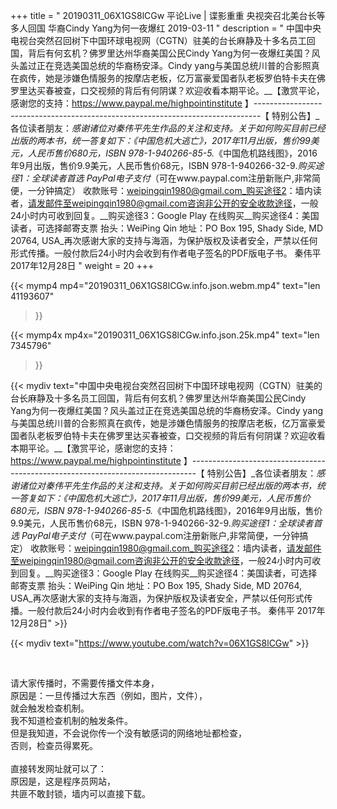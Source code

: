 +++
title = " 20190311_06X1GS8lCGw 平论Live |  谍影重重 央视突召北美台长等多人回国 华裔Cindy Yang为何一夜爆红 2019-03-11 "
description = " 中国中央电视台突然召回树下中国环球电视网（CGTN）驻美的台长麻静及十多名员工回国，背后有何玄机？佛罗里达州华裔美国公民Cindy Yang为何一夜爆红美国？风头盖过正在竞选美国总统的华裔杨安泽。Cindy yang与美国总统川普的合影照真在疯传，她是涉嫌色情服务的按摩店老板，亿万富豪爱国者队老板罗伯特卡夫在佛罗里达买春被查，口交视频的背后有何阴谋？欢迎收看本期平论。__【激赏平论，感谢您的支持：https://www.paypal.me/highpointinstitute 】_-------------------------------------------------------------------------------_【 特别公告】_各位读者朋友：_感谢诸位对秦伟平先生作品的关注和支持。_关于如何购买目前已经出版的两本书，统一答复如下：_《中国危机大逃亡》，2017年11月出版，售价99美元，人民币售价680元，ISBN 978-1-940266-85-5._《中国危机路线图》，2016年9月出版，售价9.9美元，人民币售价68元，ISBN 978-1-940266-32-9._购买途径1：全球读者首选 PayPal电子支付_（可在www.paypal.com注册新账户,非常简便，一分钟搞定）     收款账号：weipingqin1980@gmail.com_购买途径2：墙内读者，请发邮件至weipingqin1980@gmail.com咨询非公开的安全收款途径，一般24小时内可收到回复。__购买途径3：Google Play 在线购买__购买途径4：美国读者，可选择邮寄支票     抬头：WeiPing Qin     地址：PO Box 195, Shady Side, MD 20764, USA_再次感谢大家的支持与海涵，为保护版权及读者安全，严禁以任何形式传播。一般付款后24小时内会收到有作者电子签名的PDF版电子书。     秦伟平     2017年12月28日 "
weight = 20
+++

{{< mymp4 mp4="20190311_06X1GS8lCGw.info.json.webm.mp4" 
text="len 41193607"
>}}

{{< mymp4x  mp4x="20190311_06X1GS8lCGw.info.json.25k.mp4"
text="len 7345796"
>}}


{{< mydiv text="中国中央电视台突然召回树下中国环球电视网（CGTN）驻美的台长麻静及十多名员工回国，背后有何玄机？佛罗里达州华裔美国公民Cindy Yang为何一夜爆红美国？风头盖过正在竞选美国总统的华裔杨安泽。Cindy yang与美国总统川普的合影照真在疯传，她是涉嫌色情服务的按摩店老板，亿万富豪爱国者队老板罗伯特卡夫在佛罗里达买春被查，口交视频的背后有何阴谋？欢迎收看本期平论。__【激赏平论，感谢您的支持：https://www.paypal.me/highpointinstitute 】_-------------------------------------------------------------------------------_【 特别公告】_各位读者朋友：_感谢诸位对秦伟平先生作品的关注和支持。_关于如何购买目前已经出版的两本书，统一答复如下：_《中国危机大逃亡》，2017年11月出版，售价99美元，人民币售价680元，ISBN 978-1-940266-85-5._《中国危机路线图》，2016年9月出版，售价9.9美元，人民币售价68元，ISBN 978-1-940266-32-9._购买途径1：全球读者首选 PayPal电子支付_（可在www.paypal.com注册新账户,非常简便，一分钟搞定）     收款账号：weipingqin1980@gmail.com_购买途径2：墙内读者，请发邮件至weipingqin1980@gmail.com咨询非公开的安全收款途径，一般24小时内可收到回复。__购买途径3：Google Play 在线购买__购买途径4：美国读者，可选择邮寄支票     抬头：WeiPing Qin     地址：PO Box 195, Shady Side, MD 20764, USA_再次感谢大家的支持与海涵，为保护版权及读者安全，严禁以任何形式传播。一般付款后24小时内会收到有作者电子签名的PDF版电子书。     秦伟平     2017年12月28日" >}}
<br>

{{< mydiv text="https://www.youtube.com/watch?v=06X1GS8lCGw" >}}


<br>

请大家传播时，不需要传播文件本身，<br>
原因是：一旦传播过大东西（例如，图片，文件），<br>
就会触发检查机制。<br>
我不知道检查机制的触发条件。<br>
但是我知道，不会说你传一个没有敏感词的网络地址都检查，<br>
否则，检查员得累死。<br><br>
直接转发网址就可以了：<br>
原因是，这是程序员网站，<br>
共匪不敢封锁，墙内可以直接下载。


